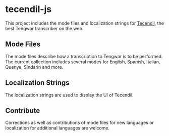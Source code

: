 # tecendil-js

This project includes the mode files and localization strings for
[Tecendil](https://www.tecendil.com), the best Tengwar transcriber on the web.

## Mode Files

The mode files describe how a transcription to Tengwar is to be performed. The
current collection includes several modes for English, Spanish, Italian, Quenya,
Sindarin and more.

## Localization Strings

The localization strings are used to display the UI of Tecendil.

## Contribute

Corrections as well as contributions of mode files for new languages or
localization for additional languages are welcome.
